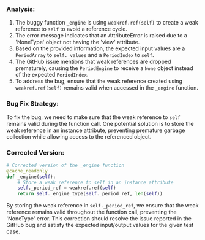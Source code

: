 ### Analysis:
1. The buggy function `_engine` is using `weakref.ref(self)` to create a weak reference to `self` to avoid a reference cycle.
2. The error message indicates that an AttributeError is raised due to a 'NoneType' object not having the 'view' attribute.
3. Based on the provided information, the expected input values are a `PeriodArray` to `self._values` and a `PeriodIndex` to `self`.
4. The GitHub issue mentions that weak references are dropped prematurely, causing the `PeriodEngine` to receive a `None` object instead of the expected `PeriodIndex`.
5. To address the bug, ensure that the weak reference created using `weakref.ref(self)` remains valid when accessed in the `_engine` function.

### Bug Fix Strategy:
To fix the bug, we need to make sure that the weak reference to `self` remains valid during the function call. One potential solution is to store the weak reference in an instance attribute, preventing premature garbage collection while allowing access to the referenced object.

### Corrected Version:
```python
# Corrected version of the _engine function
@cache_readonly
def _engine(self):
    # Store a weak reference to self in an instance attribute
    self._period_ref = weakref.ref(self)
    return self._engine_type(self._period_ref, len(self))
```

By storing the weak reference in `self._period_ref`, we ensure that the weak reference remains valid throughout the function call, preventing the 'NoneType' error. This correction should resolve the issue reported in the GitHub bug and satisfy the expected input/output values for the given test case.